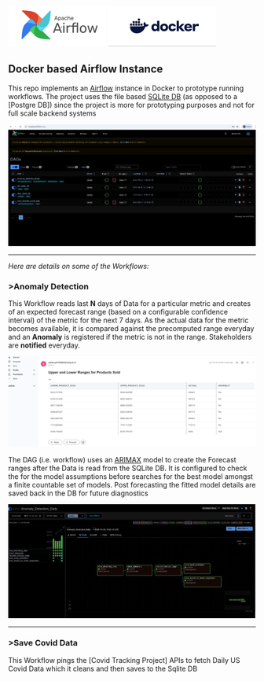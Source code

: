
![Page_1](https://github.com/SubhraSMukherjee/Airflow_ETL_Pipelines/blob/main/screenshots/Airflow.PNG) 
![Page_1](https://github.com/SubhraSMukherjee/Airflow_ETL_Pipelines/blob/main/screenshots/Docker.PNG)
## Docker based Airflow Instance 

This repo implements an [Airflow](https://airflow.apache.org/) instance in Docker to prototype running workflows. The project uses the file based [SQLite DB](https://sqlite.org/) (as opposed to a [Postgre DB]) since the project is more for prototyping purposes and not for full scale backend systems  

![Page_1](https://github.com/SubhraSMukherjee/Airflow_ETL_Pipelines/blob/main/screenshots/image1.PNG)
___
*Here are details on some of the Workflows:*
### >Anomaly Detection
This Workflow reads last **N** days of Data for a particular metric and creates of an expected forecast range (based on a configurable confidence interval) of the metric for the next 7 days. As the actual data for the metric becomes available, it is compared against the precomputed range everyday and an **Anomaly** is registered if the metric is not in the range. Stakeholders are **notified** everyday. 


![Page_1](https://github.com/SubhraSMukherjee/Airflow_ETL_Pipelines/blob/main/screenshots/forecast.PNG)


The DAG (i.e. workflow) uses an [ARIMAX](https://en.wikipedia.org/wiki/Autoregressive_integrated_moving_average) model to create the Forecast ranges after the Data is read from the SQLite DB. It is configured to check the for the model assumptions before searches for the best model amongst a finite countable set of models. Post forecasting the fitted model details are saved back in the DB for future diagnostics  


![Page_1](https://github.com/SubhraSMukherjee/Airflow_ETL_Pipelines/blob/main/screenshots/anomaly.PNG)

___

### >Save Covid Data
This Workflow pings the [Covid Tracking Project] APIs to fetch Daily US Covid Data which it cleans and then saves to the Sqlite DB
